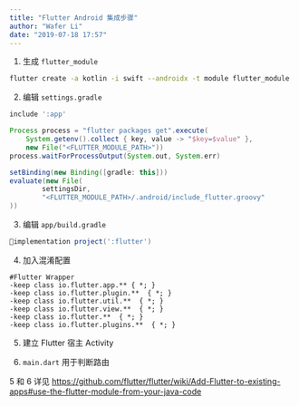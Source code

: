 ```yaml
---
title: "Flutter Android 集成步骤"
author: "Wafer Li"
date: "2019-07-18 17:57"
---
```


1. 生成 `flutter_module`

```bash
flutter create -a kotlin -i swift --androidx -t module flutter_module
```

2. 编辑 `settings.gradle`

```gradle
include ':app'

Process process = "flutter packages get".execute(
    System.getenv().collect { key, value -> "$key=$value" },
    new File("<FLUTTER_MODULE_PATH>"))
process.waitForProcessOutput(System.out, System.err)

setBinding(new Binding([gradle: this]))
evaluate(new File(
        settingsDir,
        "<FLUTTER_MODULE_PATH>/.android/include_flutter.groovy"
))
```

3. 编辑 `app/build.gradle`

```gradle
implementation project(':flutter')
```

4. 加入混淆配置

```proguard
#Flutter Wrapper
-keep class io.flutter.app.** { *; }
-keep class io.flutter.plugin.**  { *; }
-keep class io.flutter.util.**  { *; }
-keep class io.flutter.view.**  { *; }
-keep class io.flutter.**  { *; }
-keep class io.flutter.plugins.**  { *; }
```

5. 建立 Flutter 宿主 Activity

6. `main.dart` 用于判断路由

5 和 6 详见 https://github.com/flutter/flutter/wiki/Add-Flutter-to-existing-apps#use-the-flutter-module-from-your-java-code
